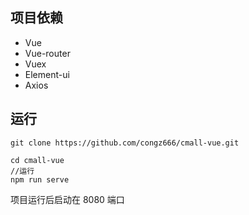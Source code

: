 ## 项目依赖

- Vue
- Vue-router
- Vuex
- Element-ui
- Axios

## 运行

```
git clone https://github.com/congz666/cmall-vue.git

cd cmall-vue
//运行
npm run serve
```

项目运行后启动在 8080 端口